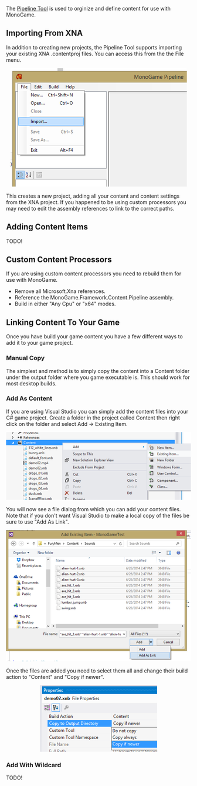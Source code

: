 The [Pipeline Tool](pipeline.md) is used to orginize and define content for use with MonoGame.

## Importing From XNA

In addition to creating new projects, the Pipeline Tool supports importing your existing XNA .contentproj files.  You can access this from the the File menu.

<p align="center">
<img src="images/pipeline_import.png"/>
</p>

This creates a new project, adding all your content and content settings from the XNA project.  If you happened to be using custom processors you may need to edit the assembly references to link to the correct paths.

## Adding Content Items

 TODO!


## Custom Content Processors

If you are using custom content processors you need to rebuild them for use with MonoGame.

 * Remove all Microsoft.Xna references.
 * Reference the MonoGame.Framework.Content.Pipeline assembly.
 * Build in either "Any Cpu" or "x64" modes.
 

## Linking Content To Your Game

Once you have build your game content you have a few different ways to add it to your game project.

### Manual Copy

The simplest and method is to simply copy the content into a Content folder under the output folder where you game executable is.  This should work for most desktop builds.


### Add As Content

If you are using Visual Studio you can simply add the content files into your C# game project.  Create a folder in the project called Content then right click on the folder and select Add -> Existing Item.

<p align="center">
<img src="images/existing_item.png"/>
</p>

You will now see a file dialog from which you can add your content files.  Note that if you don't want Visual Studio to make a local copy of the files be sure to use "Add As Link".

<p align="center">
<img src="images/add_as_link.png"/>
</p>

Once the files are added you need to select them all and change their build action to "Content" and "Copy if newer".

<p align="center">
<img src="images/copy_if_newer.png"/>
</p>


### Add With Wildcard

TODO!
